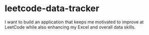 # leetcode-data-tracker
I want to build an application that keeps me motivated to improve at LeetCode while also enhancing my Excel and overall data skills.
